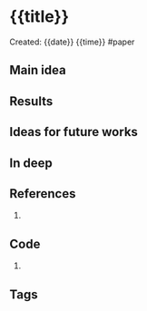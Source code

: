 # {{title}}
Created: {{date}} {{time}}
#paper
## Main idea

## Results

## Ideas for future works

## In deep

## References
1. 

## Code
1. 

## Tags


